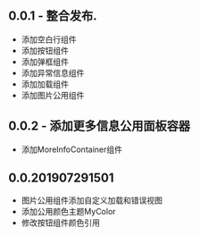## 0.0.1 - 整合发布.

* 添加空白行组件
* 添加按钮组件
* 添加弹框组件
* 添加异常信息组件
* 添加加载组件
* 添加图片公用组件

## 0.0.2 - 添加更多信息公用面板容器
* 添加MoreInfoContainer组件


## 0.0.201907291501
* 图片公用组件添加自定义加载和错误视图
* 添加公用颜色主题MyColor
* 修改按钮组件颜色引用